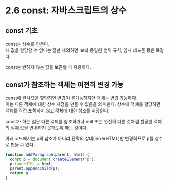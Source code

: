 # 2.6 const: 자바스크립트의 상수

## const 기초

const는 상수를 만든다.  
새 값을 할당할 수 없다는 점만 제외하면 let과 동일한 범위 규칙, 임시 데드존 등은 똑같다.

const는 변하지 않는 값을 보관할 때 유용하다.

## const가 참조하는 객체는 여전히 변경 가능

const에 원시값을 할당하면 변경이 불가능하지만 객체는 변경 가능하다.  
이는 다른 객체에 대한 상수 지점을 만들 수 없음을 의미한다.
상수에 객체를 할당하면 객체를 직접 포함하지 않고 객체에 대한 참조를 저장한다.

const가 하는 일은 다른 객체를 참조하거나 null 또는 완전히 다른 것처럼 할당한 객체의 실제 값을 변경하지 못하도록 하는 것이다.

아래 코드에서는 p의 참조가 아니라 단락의 상태(innerHTML)만 변경하므로 p를 상수로 만들 수 있다.

```js
function addParagraph(parent, html) {
  const p = document.createElement("p");
  p.innerHTML = html;
  parent.appendChild(p);
  return p;
}
```
